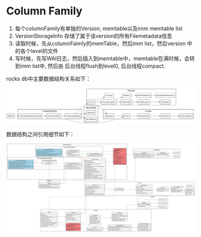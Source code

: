 # Column Family

1. 每个columnFamily有单独的Version, memtable以及imm memtable list
2. VersionStorageInfo 存储了属于该version的所有Filemetadata信息
3. 读取时候，先从columnFaimly的memTable，然后imm list，然后version 中的各个level的文件
4. 写时候，先写WAl日志，然后插入到memtable中，memtable在满时候，会转到imm list中, 然后由
后台线程flush到level0, 后台线程compact.

rocks db中主要数据结构关系如下：

![column family overview](./column-family-overview.svg)

数据结构之间引用细节如下：


![column family](./column_family.svg)
